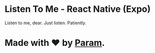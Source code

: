 # Listen To Me - React Native (Expo)
Listen to me, dear. Just listen. Patiently.

# Made with ❤ by [Param](https://www.paramsid.com).
